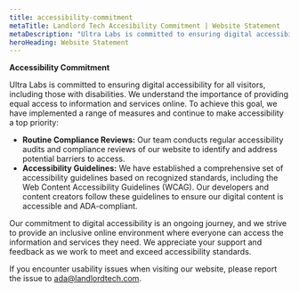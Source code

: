 ```yaml
---
title: accessibility-commitment
metaTitle: Landlord Tech Accesibility Commitment | Website Statement
metaDescription: "Ultra Labs is committed to ensuring digital accessibility for all visitors"
heroHeading: Website Statement
---
```


**Accessibility Commitment**

Ultra Labs is committed to ensuring digital accessibility for all visitors, including those with disabilities. We understand the importance of providing equal access to information and services online. To achieve this goal, we have implemented a range of measures and continue to make accessibility a top priority:

* **Routine Compliance Reviews:** Our team conducts regular accessibility audits and compliance reviews of our website to identify and address potential barriers to access.
* **Accessibility Guidelines:** We have established a comprehensive set of accessibility guidelines based on recognized standards, including the Web Content Accessibility Guidelines (WCAG). Our developers and content creators follow these guidelines to ensure our digital content is accessible and ADA-compliant.

Our commitment to digital accessibility is an ongoing journey, and we strive to provide an inclusive online environment where everyone can access the information and services they need. We appreciate your support and feedback as we work to meet and exceed accessibility standards.

If you encounter usability issues when visiting our website, please report the issue to ada@landlordtech.com.